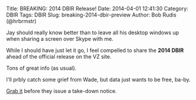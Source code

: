Title: BREAKING: 2014 DBIR Release!
Date: 2014-04-01 12:41:30
Category: DBIR
Tags: DBIR
Slug: breaking-2014-dbir-preview
Author: Bob Rudis (@hrbrmstr)

Jay should really know better than to leave all his desktop windows up when sharing a screen over Skype with me.

While I should have just let it go, I feel compelled to share the **2014 DBIR** ahead of the official release on the VZ site.

Tons of great info (as usual).

I'll prbly catch some grief from Wade, but data just wants to be free, ba-by.

[Grab it](http://bit.ly/ObhWp6) before they issue a take-down notice.